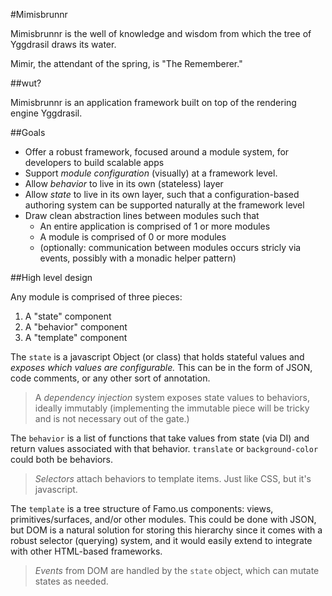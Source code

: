#Mimisbrunnr

Mimisbrunnr is the well of knowledge and wisdom from which the tree of Yggdrasil draws its water.

Mimir, the attendant of the spring, is "The Rememberer."


##wut?

Mimisbrunnr is an application framework built on top of the rendering engine Yggdrasil.

##Goals

 * Offer a robust framework, focused around a module system, for developers to build scalable apps
 * Support *module configuration* (visually) at a framework level.
 * Allow *behavior* to live in its own (stateless) layer
 * Allow *state* to live in its own layer, such that a configuration-based authoring system can be supported naturally at the framework level
 * Draw clean abstraction lines between modules such that
 	* An entire application is comprised of 1 or more modules
 	* A module is comprised of 0 or more modules
 	* (optionally: communication between modules occurs stricly via events, possibly with a monadic helper pattern)


##High level design

Any module is comprised of three pieces:

  1. A "state" component
  2. A "behavior" component
  3. A "template" component

The `state` is a javascript Object (or class) that holds stateful values and *exposes which values are configurable.*  This can be in the form of JSON, code comments, or any other sort of annotation.

>  A *dependency injection* system exposes state values to behaviors, ideally immutably (implementing the immutable piece will be tricky and is not necessary out of the gate.)

The `behavior` is a list of functions that take values from state (via DI) and return values associated with that behavior.  `translate` or `background-color` could both be behaviors.

>  *Selectors* attach behaviors to template items.  Just like CSS, but it's javascript.

The `template` is a tree structure of Famo.us components:  views, primitives/surfaces, and/or other modules.  This could be done with JSON, but DOM is a natural solution for storing this hierarchy since it comes with a robust selector (querying) system, and it would easily extend to integrate with other HTML-based frameworks.

>  *Events* from DOM are handled by the `state` object, which can mutate states as needed.